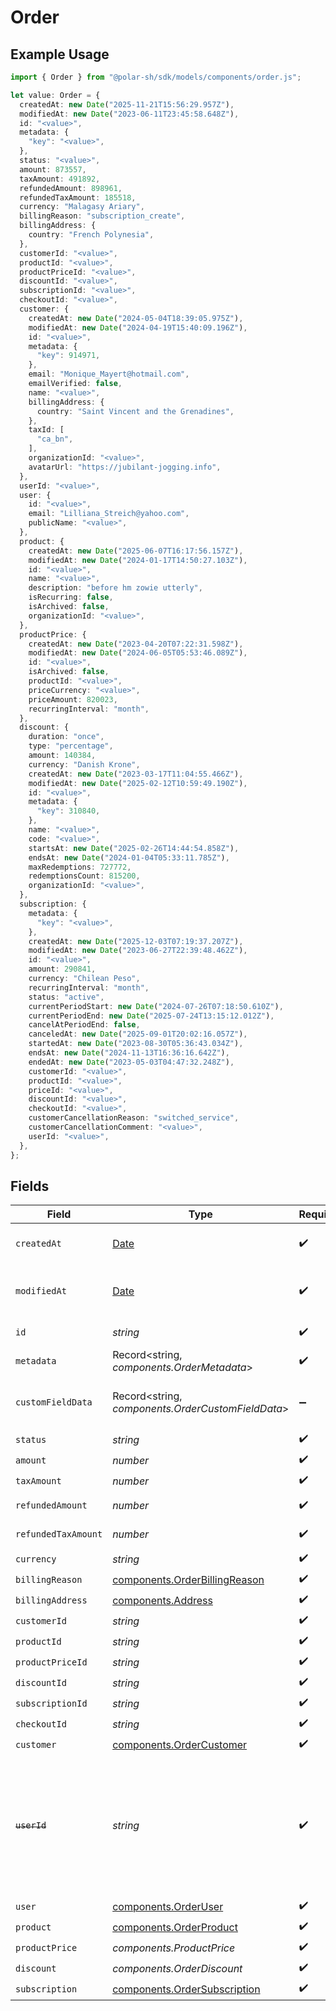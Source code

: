 # Order

## Example Usage

```typescript
import { Order } from "@polar-sh/sdk/models/components/order.js";

let value: Order = {
  createdAt: new Date("2025-11-21T15:56:29.957Z"),
  modifiedAt: new Date("2023-06-11T23:45:58.648Z"),
  id: "<value>",
  metadata: {
    "key": "<value>",
  },
  status: "<value>",
  amount: 873557,
  taxAmount: 491892,
  refundedAmount: 898961,
  refundedTaxAmount: 185518,
  currency: "Malagasy Ariary",
  billingReason: "subscription_create",
  billingAddress: {
    country: "French Polynesia",
  },
  customerId: "<value>",
  productId: "<value>",
  productPriceId: "<value>",
  discountId: "<value>",
  subscriptionId: "<value>",
  checkoutId: "<value>",
  customer: {
    createdAt: new Date("2024-05-04T18:39:05.975Z"),
    modifiedAt: new Date("2024-04-19T15:40:09.196Z"),
    id: "<value>",
    metadata: {
      "key": 914971,
    },
    email: "Monique_Mayert@hotmail.com",
    emailVerified: false,
    name: "<value>",
    billingAddress: {
      country: "Saint Vincent and the Grenadines",
    },
    taxId: [
      "ca_bn",
    ],
    organizationId: "<value>",
    avatarUrl: "https://jubilant-jogging.info",
  },
  userId: "<value>",
  user: {
    id: "<value>",
    email: "Lilliana_Streich@yahoo.com",
    publicName: "<value>",
  },
  product: {
    createdAt: new Date("2025-06-07T16:17:56.157Z"),
    modifiedAt: new Date("2024-01-17T14:50:27.103Z"),
    id: "<value>",
    name: "<value>",
    description: "before hm zowie utterly",
    isRecurring: false,
    isArchived: false,
    organizationId: "<value>",
  },
  productPrice: {
    createdAt: new Date("2023-04-20T07:22:31.598Z"),
    modifiedAt: new Date("2024-06-05T05:53:46.089Z"),
    id: "<value>",
    isArchived: false,
    productId: "<value>",
    priceCurrency: "<value>",
    priceAmount: 820023,
    recurringInterval: "month",
  },
  discount: {
    duration: "once",
    type: "percentage",
    amount: 140384,
    currency: "Danish Krone",
    createdAt: new Date("2023-03-17T11:04:55.466Z"),
    modifiedAt: new Date("2025-02-12T10:59:49.190Z"),
    id: "<value>",
    metadata: {
      "key": 310840,
    },
    name: "<value>",
    code: "<value>",
    startsAt: new Date("2025-02-26T14:44:54.858Z"),
    endsAt: new Date("2024-01-04T05:33:11.785Z"),
    maxRedemptions: 727772,
    redemptionsCount: 815200,
    organizationId: "<value>",
  },
  subscription: {
    metadata: {
      "key": "<value>",
    },
    createdAt: new Date("2025-12-03T07:19:37.207Z"),
    modifiedAt: new Date("2023-06-27T22:39:48.462Z"),
    id: "<value>",
    amount: 290841,
    currency: "Chilean Peso",
    recurringInterval: "month",
    status: "active",
    currentPeriodStart: new Date("2024-07-26T07:18:50.610Z"),
    currentPeriodEnd: new Date("2025-07-24T13:15:12.012Z"),
    cancelAtPeriodEnd: false,
    canceledAt: new Date("2025-09-01T20:02:16.057Z"),
    startedAt: new Date("2023-08-30T05:36:43.034Z"),
    endsAt: new Date("2024-11-13T16:36:16.642Z"),
    endedAt: new Date("2023-05-03T04:47:32.248Z"),
    customerId: "<value>",
    productId: "<value>",
    priceId: "<value>",
    discountId: "<value>",
    checkoutId: "<value>",
    customerCancellationReason: "switched_service",
    customerCancellationComment: "<value>",
    userId: "<value>",
  },
};
```

## Fields

| Field                                                                                                                   | Type                                                                                                                    | Required                                                                                                                | Description                                                                                                             |
| ----------------------------------------------------------------------------------------------------------------------- | ----------------------------------------------------------------------------------------------------------------------- | ----------------------------------------------------------------------------------------------------------------------- | ----------------------------------------------------------------------------------------------------------------------- |
| `createdAt`                                                                                                             | [Date](https://developer.mozilla.org/en-US/docs/Web/JavaScript/Reference/Global_Objects/Date)                           | :heavy_check_mark:                                                                                                      | Creation timestamp of the object.                                                                                       |
| `modifiedAt`                                                                                                            | [Date](https://developer.mozilla.org/en-US/docs/Web/JavaScript/Reference/Global_Objects/Date)                           | :heavy_check_mark:                                                                                                      | Last modification timestamp of the object.                                                                              |
| `id`                                                                                                                    | *string*                                                                                                                | :heavy_check_mark:                                                                                                      | The ID of the object.                                                                                                   |
| `metadata`                                                                                                              | Record<string, *components.OrderMetadata*>                                                                              | :heavy_check_mark:                                                                                                      | N/A                                                                                                                     |
| `customFieldData`                                                                                                       | Record<string, *components.OrderCustomFieldData*>                                                                       | :heavy_minus_sign:                                                                                                      | Key-value object storing custom field values.                                                                           |
| `status`                                                                                                                | *string*                                                                                                                | :heavy_check_mark:                                                                                                      | N/A                                                                                                                     |
| `amount`                                                                                                                | *number*                                                                                                                | :heavy_check_mark:                                                                                                      | N/A                                                                                                                     |
| `taxAmount`                                                                                                             | *number*                                                                                                                | :heavy_check_mark:                                                                                                      | N/A                                                                                                                     |
| `refundedAmount`                                                                                                        | *number*                                                                                                                | :heavy_check_mark:                                                                                                      | Amount refunded                                                                                                         |
| `refundedTaxAmount`                                                                                                     | *number*                                                                                                                | :heavy_check_mark:                                                                                                      | Sales tax refunded                                                                                                      |
| `currency`                                                                                                              | *string*                                                                                                                | :heavy_check_mark:                                                                                                      | N/A                                                                                                                     |
| `billingReason`                                                                                                         | [components.OrderBillingReason](../../models/components/orderbillingreason.md)                                          | :heavy_check_mark:                                                                                                      | N/A                                                                                                                     |
| `billingAddress`                                                                                                        | [components.Address](../../models/components/address.md)                                                                | :heavy_check_mark:                                                                                                      | N/A                                                                                                                     |
| `customerId`                                                                                                            | *string*                                                                                                                | :heavy_check_mark:                                                                                                      | N/A                                                                                                                     |
| `productId`                                                                                                             | *string*                                                                                                                | :heavy_check_mark:                                                                                                      | N/A                                                                                                                     |
| `productPriceId`                                                                                                        | *string*                                                                                                                | :heavy_check_mark:                                                                                                      | N/A                                                                                                                     |
| `discountId`                                                                                                            | *string*                                                                                                                | :heavy_check_mark:                                                                                                      | N/A                                                                                                                     |
| `subscriptionId`                                                                                                        | *string*                                                                                                                | :heavy_check_mark:                                                                                                      | N/A                                                                                                                     |
| `checkoutId`                                                                                                            | *string*                                                                                                                | :heavy_check_mark:                                                                                                      | N/A                                                                                                                     |
| `customer`                                                                                                              | [components.OrderCustomer](../../models/components/ordercustomer.md)                                                    | :heavy_check_mark:                                                                                                      | N/A                                                                                                                     |
| ~~`userId`~~                                                                                                            | *string*                                                                                                                | :heavy_check_mark:                                                                                                      | : warning: ** DEPRECATED **: This will be removed in a future release, please migrate away from it as soon as possible. |
| `user`                                                                                                                  | [components.OrderUser](../../models/components/orderuser.md)                                                            | :heavy_check_mark:                                                                                                      | N/A                                                                                                                     |
| `product`                                                                                                               | [components.OrderProduct](../../models/components/orderproduct.md)                                                      | :heavy_check_mark:                                                                                                      | N/A                                                                                                                     |
| `productPrice`                                                                                                          | *components.ProductPrice*                                                                                               | :heavy_check_mark:                                                                                                      | N/A                                                                                                                     |
| `discount`                                                                                                              | *components.OrderDiscount*                                                                                              | :heavy_check_mark:                                                                                                      | N/A                                                                                                                     |
| `subscription`                                                                                                          | [components.OrderSubscription](../../models/components/ordersubscription.md)                                            | :heavy_check_mark:                                                                                                      | N/A                                                                                                                     |
